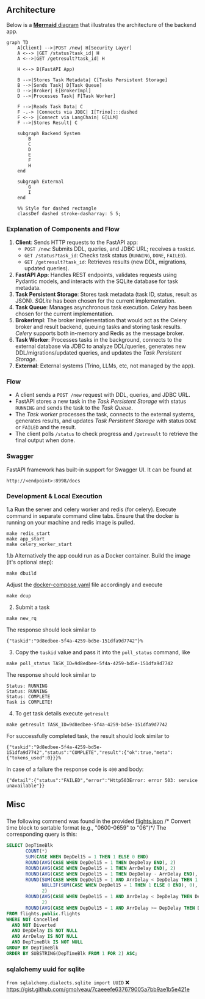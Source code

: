 

## Architecture
Below is a [**Mermaid** diagram](https://mermaid.live/edit#pako:eNplkn-PmjAYx9_Kk_61JeqAEwWybBFQc8td5p0mSyZm6eQ5JUJL2nK7m_jer1AdXgYJ-Zbn831-tD2SLU-RBGQnaLmHVZww0M9kHeUZMrWBfv9Lvfi-XMEnhn9qCD_MqFSTxS1MyvLjGYbPmoJ6PtWUVFRV8qui8vArS7WhIa45g-1QCZRVrq7IhBkubIsuFdcErHQY7lHRlCpaQ7RufkhYoJCZVLpFaEC6w807M7LUeGuIWws8VFhdoLiFQsEPKGqYro26Lcr8HbAQfItS4iXTzGT6wYWmz6T5zlr-Eem5KsSm2-toxBnDrZLwnFH4FodRDfP13d395ho6T_3Y7k2bwLwNIavf5pRCuj3oAWH5qnegMMF29k5GnYw7Oe3kzEid5r_00xeFgtG8g-f_YNLTNyVLSaBEhT1SoChosyTHBkmI2mOBCQm0TPGJ6iESkrCTtpWU_eS8uDgFr3Z7EjzRXOpVVerjxTijuoMO0fVQRLxiigRum4EER_JCgr7jDKyh642t8dj2hq5jj3rkVUOjgX9j2bY_GjuO6_ujU4_8bYtaA89zb3zb823Lckbu0D-9AdHN5Ys) that illustrates the architecture of the backend app.

```mermaid
graph TD
    A[Client] -->|POST /new| H[Security Layer]
    A <--> |GET /status?task_id| H
    A <-->|GET /getresult?task_id| H

    H <--> B(FastAPI App)

    B -->|Stores Task Metadata| C[Tasks Persistent Storage]
    B -->|Sends Task| D[Task Queue]
    D -->|Broker| E[BrokerImpl]
    D -->|Processes Task| F[Task Worker]
    
    F -->|Reads Task Data| C
    F -.-> |Connects via JDBC| I[Trino]:::dashed
    F <--> |Connect via LangChain| G[LLM]
    F -->|Stores Result| C

    subgraph Backend System
        B
        C
        D
        E
        F
        H
    end

    subgraph External
        G
        I
    end

    %% Style for dashed rectangle
    classDef dashed stroke-dasharray: 5 5;
```

### Explanation of Components and Flow
1. **Client**: Sends HTTP requests to the FastAPI app:
   - `POST /new`: Submits DDL, queries, and JDBC URL; receives a `taskid`.
   - `GET /status?task_id`: Checks task status (`RUNNING`, `DONE`, `FAILED`).
   - `GET /getresult?task_id`: Retrieves results (new DDL, migrations, updated queries).
2. **FastAPI App**: Handles REST endpoints, validates requests using Pydantic models, and interacts with the SQLite database for task metadata.
3. **Task Persistent Storage**: Stores task metadata (task ID, status, result as JSON).  _SQLite_ has been chosen for the current implementation.
4. **Task Queue**: Manages asynchronous task execution. _Celery_ has been chosen for the current implementation.
5. **BrokerImpl**:  The broker implementation that would act as the Celery broker and result backend, queuing tasks and storing task results.  _Celery_ supports both in-memory and Redis as the message broker.
6. **Task Worker**: Processes tasks in the background, connects to the external database via JDBC to analyze DDL/queries, generates new DDL/migrations/updated queries, and updates the _Task Persistent Storage_.
7. **External**: External systems (Trino, LLMs, etc,  not managed by the app).

### Flow
- A client sends a `POST /new` request with DDL, queries, and JDBC URL.
- FastAPI stores a new task in the _Task Persistent Storage_ with status `RUNNING` and sends the task to the _Task Queue_.
- The _Task worker_ processes the task, connects to the external systems, generates results, and updates _Task Persistent Storage_ with status `DONE` or `FAILED` and the result.
- The client polls `/status` to check progress and `/getresult` to retrieve the final output when done.

### Swagger 
FastAPI framework has built-in support for Swagger UI. It can be found at
```curl
http://<endpoint>:8998/docs
```

### Development & Local Execution

1.a Run the server and celery worker and redis (for celery). Execute command in separate command cline tabs.
Ensure that the docker is running on your machine and redis image is pulled.
```shell
make redis_start
make app_start
make celery_worker_start
```
1.b Alternatively the app could run as a Docker container. Build the image (it's optional step):
```shell
make dbuild
```
Adjust the [docker-compose.yaml](./docker-compose.yaml) file accordingly and execute

```shell
make dcup
```

2. Submit a task
```shell
make new_rq                                                           
```
The response should look similar to
```shell
{"taskid":"9d8edbee-5f4a-4259-bd5e-151dfa9d7742"}%
```
3. Copy the `taskid` value and pass it into the `poll_status` command, like
```shell
make poll_status TASK_ID=9d8edbee-5f4a-4259-bd5e-151dfa9d7742
```
The response should look similar to
```shell
Status: RUNNING
Status: RUNNING
Status: COMPLETE
Task is COMPLETE!
```

4. To get task details execute `getresult`
```shell
make getresult TASK_ID=9d8edbee-5f4a-4259-bd5e-151dfa9d7742    
```
For successfully completed task, the result should look similar to
```shell
{"taskid":"9d8edbee-5f4a-4259-bd5e-151dfa9d7742","status":"COMPLETE","result":{"ok":true,"meta":{"tokens_used":0}}}%
```
In case of a failure the response code is `400` and body:
```shell
{"detail":{"status":"FAILED","error":"Http503Error: error 503: service unavailable"}}            
```


## Misc

###
The following commend was found in the provided [flights.json](./info/request/flights.json)
/* Convert time block to sortable format (e.g., "0600-0659" to "06")*/
The corresponding query is this:
```sql
SELECT DepTimeBlk                                                                                  AS DepartureTimeBlock,
       COUNT(*)                                                                                    AS TotalFlights,
       SUM(CASE WHEN DepDel15 = 1 THEN 1 ELSE 0 END)                                               AS DelayedDepartures,
       ROUND(AVG(CASE WHEN DepDel15 = 1 THEN DepDelay END), 2)                                     AS AvgDepartureDelay,
       ROUND(AVG(CASE WHEN DepDel15 = 1 THEN ArrDelay END), 2)                                     AS AvgArrivalDelay,
       ROUND(AVG(CASE WHEN DepDel15 = 1 THEN DepDelay - ArrDelay END), 2)                          AS AvgDelayRecoveryMinutes,
       ROUND(SUM(CASE WHEN DepDel15 = 1 AND ArrDelay < DepDelay THEN 1 ELSE 0 END) * 100.0 /
             NULLIF(SUM(CASE WHEN DepDel15 = 1 THEN 1 ELSE 0 END), 0),
             2)                                                                                    AS PercentFlightsRecoveredTime,
       ROUND(AVG(CASE WHEN DepDel15 = 1 AND ArrDelay < DepDelay THEN DepDelay - ArrDelay END),
             2)                                                                                    AS AvgMinutesRecovered,
       ROUND(AVG(CASE WHEN DepDel15 = 1 AND ArrDelay >= DepDelay THEN DepDelay - ArrDelay END), 2) AS AvgDelayGrowth
FROM flights.public.flights
WHERE NOT Cancelled
  AND NOT Diverted
  AND DepDelay IS NOT NULL
  AND ArrDelay IS NOT NULL
  AND DepTimeBlk IS NOT NULL
GROUP BY DepTimeBlk
ORDER BY SUBSTRING(DepTimeBlk FROM 1 FOR 2) ASC;   
```
### sqlalchemy uuid for sqlite
`from sqlalchemy.dialects.sqlite import UUID` ❌
https://gist.github.com/gmolveau/7caeeefe637679005a7bb9ae1b5e421e
